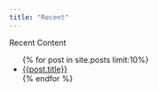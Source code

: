 ```yaml
---
title: "Recent"
---
```

Recent Content
<ul>
{% for post in site.posts limit:10%}
<li><a href="{{post.url}}">{{post.title}}</a></li>
{% endfor %}
</ul>
